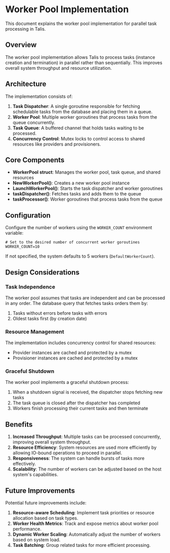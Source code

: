 # Worker Pool Implementation

This document explains the worker pool implementation for parallel task processing in Talis.

## Overview

The worker pool implementation allows Talis to process tasks (instance creation and termination) in parallel rather than sequentially. This improves overall system throughput and resource utilization.

## Architecture

The implementation consists of:

1. **Task Dispatcher**: A single goroutine responsible for fetching schedulable tasks from the database and placing them in a queue.
2. **Worker Pool**: Multiple worker goroutines that process tasks from the queue concurrently.
3. **Task Queue**: A buffered channel that holds tasks waiting to be processed.
4. **Concurrency Control**: Mutex locks to control access to shared resources like providers and provisioners.

## Core Components

- **WorkerPool struct**: Manages the worker pool, task queue, and shared resources
- **NewWorkerPool()**: Creates a new worker pool instance
- **LaunchWorkerPool()**: Starts the task dispatcher and worker goroutines
- **taskDispatcher()**: Fetches tasks and adds them to the queue
- **taskProcessor()**: Worker goroutines that process tasks from the queue

## Configuration

Configure the number of workers using the `WORKER_COUNT` environment variable:

```shell
# Set to the desired number of concurrent worker goroutines
WORKER_COUNT=10
```

If not specified, the system defaults to 5 workers (`DefaultWorkerCount`).

## Design Considerations

### Task Independence

The worker pool assumes that tasks are independent and can be processed in any order. The database query that fetches tasks orders them by:

1. Tasks without errors before tasks with errors
2. Oldest tasks first (by creation date)

### Resource Management

The implementation includes concurrency control for shared resources:
- Provider instances are cached and protected by a mutex
- Provisioner instances are cached and protected by a mutex

### Graceful Shutdown

The worker pool implements a graceful shutdown process:
1. When a shutdown signal is received, the dispatcher stops fetching new tasks
2. The task queue is closed after the dispatcher has completed
3. Workers finish processing their current tasks and then terminate

## Benefits

1. **Increased Throughput**: Multiple tasks can be processed concurrently, improving overall system throughput.
2. **Resource Efficiency**: System resources are used more efficiently by allowing IO-bound operations to proceed in parallel.
3. **Responsiveness**: The system can handle bursts of tasks more effectively.
4. **Scalability**: The number of workers can be adjusted based on the host system's capabilities.

## Future Improvements

Potential future improvements include:

1. **Resource-aware Scheduling**: Implement task priorities or resource allocation based on task types.
2. **Worker Health Metrics**: Track and expose metrics about worker pool performance.
3. **Dynamic Worker Scaling**: Automatically adjust the number of workers based on system load.
4. **Task Batching**: Group related tasks for more efficient processing. 